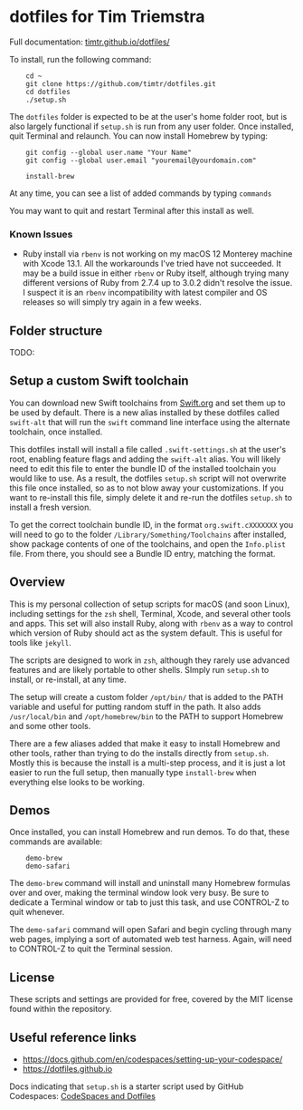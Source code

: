 # dotfiles for Tim Triemstra

Full documentation: [timtr.github.io/dotfiles/](https://timtr.github.io/dotfiles/)

To install, run the following command:

```
    cd ~
    git clone https://github.com/timtr/dotfiles.git
    cd dotfiles
    ./setup.sh
```

The `dotfiles` folder is expected to be at the user's home folder root, but is also largely functional if `setup.sh` is run from any user folder. Once installed, quit Terminal and relaunch. You can now install Homebrew by typing:

```
    git config --global user.name "Your Name"
    git config --global user.email "youremail@yourdomain.com"
    
    install-brew
```

At any time, you can see a list of added commands by typing `commands`

You may want to quit and restart Terminal after this install as well.



### Known Issues

- Ruby install via `rbenv` is not working on my macOS 12 Monterey machine with Xcode 13.1. All the workarounds I've tried have not succeeded. It may be a build issue in either `rbenv` or Ruby itself, although trying many different versions of Ruby from 2.7.4 up to 3.0.2 didn't resolve the issue. I suspect it is an `rbenv` incompatibility with latest compiler and OS releases so will simply try again in a few weeks.


## Folder structure

TODO: 



## Setup a custom Swift toolchain

You can download new Swift toolchains from [Swift.org](https://swift.org/download/#snapshots) and set them up to be used by default. There is a new alias installed by these dotfiles called `swift-alt` that will run the `swift` command line interface using the alternate toolchain, once installed.

This dotfiles install will install a file called `.swift-settings.sh` at the user's root, enabling feature flags and adding the `swift-alt` alias. You will likely need to edit this file to enter the bundle ID of the installed toolchain you would like to use. As a result, the dotfiles `setup.sh` script will not overwrite this file once installed, so as to not blow away your customizations. If you want to re-install this file, simply delete it and re-run the dotfiles `setup.sh` to install a fresh version.

To get the correct toolchain bundle ID, in the format `org.swift.cXXXXXXX` you will need to go to the folder `/Library/Something/Toolchains` after installed, show package contents of one of the toolchains, and open the `Info.plist` file. From there, you should see a Bundle ID entry, matching the format.



## Overview

This is my personal collection of setup scripts for macOS (and soon Linux), including settings for the `zsh` shell, Terminal, Xcode, and several other tools and apps. This set will also install Ruby, along with `rbenv` as a way to control which version of Ruby should act as the system default. This is useful for tools like `jekyll`.

The scripts are designed to work in `zsh`, although they rarely use advanced features and are likely portable to other shells. SImply run `setup.sh` to install, or re-install, at any time.

The setup will create a custom folder `/opt/bin/` that is added to the PATH variable and useful for putting random stuff in the path. It also adds `/usr/local/bin` and `/opt/homebrew/bin` to the PATH to support Homebrew and some other tools. 

There are a few aliases added that make it easy to install Homebrew and other tools, rather than trying to do the installs directly from `setup.sh`. Mostly this is because the install is a multi-step process, and it is just a lot easier to run the full setup, then manually type `install-brew` when everything else looks to be working.


## Demos

Once installed, you can install Homebrew and run demos. To do that, these commands are available:

```
    demo-brew
    demo-safari
```

The `demo-brew` command will install and uninstall many Homebrew formulas over and over, making the terminal window look very busy. Be sure to dedicate a Terminal window or tab to just this task, and use CONTROL-Z to quit whenever.

The `demo-safari` command will open Safari and begin cycling through many web pages, implying a sort of automated web test harness. Again, will need to CONTROL-Z to quit the Terminal session.





## License

These scripts and settings are provided for free, covered by the MIT license found within the repository.



## Useful reference links

- https://docs.github.com/en/codespaces/setting-up-your-codespace/
- https://dotfiles.github.io

Docs indicating that `setup.sh` is a starter script used by GitHub Codespaces: [CodeSpaces and Dotfiles](https://docs.github.com/en/codespaces/customizing-your-codespace/personalizing-codespaces-for-your-account)


